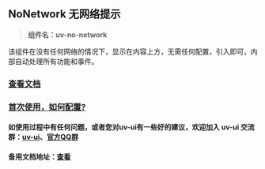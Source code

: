 ## NoNetwork 无网络提示

> **组件名：uv-no-network**

该组件在没有任何网络的情况下，显示在内容上方，无需任何配置，引入即可，内部自动处理所有功能和事件。

### [查看文档](https://www.uvui.cn/components/noNetwork.html)

### <a href="https://www.uvui.cn/components/quickstart.html" target="_blank">首次使用，如何配置?</a>

#### 如使用过程中有任何问题，或者您对uv-ui有一些好的建议，欢迎加入 uv-ui 交流群：<a href="https://ext.dcloud.net.cn/plugin?id=12287" target="_blank">uv-ui</a>、<a href="https://www.uvui.cn/components/addQQGroup.html" target="_blank">官方QQ群</a>

#### 备用文档地址：[查看](https://uvui.ppiyy.cn/components/noNetwork.html)